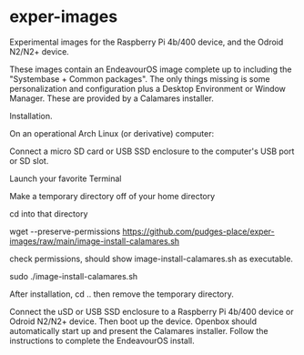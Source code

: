 # exper-images
Experimental images for the Raspberry Pi 4b/400 device, and the Odroid N2/N2+ device.

These images contain an EndeavourOS image complete up to including the
"Systembase + Common packages".  The only things missing is some personalization and
configuration plus a Desktop Environment or Window Manager.  These are provided by
a Calamares installer.  

Installation.

On an operational Arch Linux (or derivative) computer:

Connect a micro SD card or USB SSD enclosure to the computer's USB port or SD slot.

Launch your favorite Terminal

Make a temporary directory off of your home directory

cd into that directory

wget --preserve-permissions https://github.com/pudges-place/exper-images/raw/main/image-install-calamares.sh

check permissions, should show image-install-calamares.sh as executable.

sudo ./image-install-calamares.sh

After installation, 
cd ..
then remove the temporary directory.

Connect the uSD or USB SSD enclosure to a Raspberry Pi 4b/400 device or Odroid N2/N2+ device.
Then boot up the device.
Openbox should automatically start up and present the Calamares installer.
Follow the instructions to complete the EndeavourOS install.


